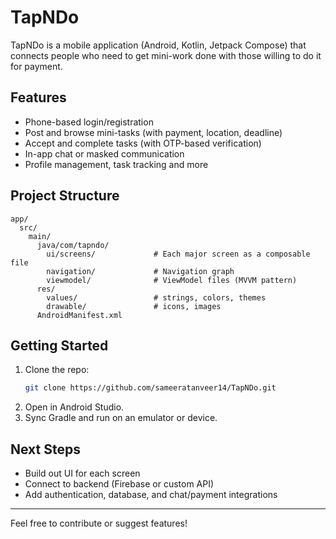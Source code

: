 # TapNDo

TapNDo is a mobile application (Android, Kotlin, Jetpack Compose) that connects people who need to get mini-work done with those willing to do it for payment.

## Features

- Phone-based login/registration
- Post and browse mini-tasks (with payment, location, deadline)
- Accept and complete tasks (with OTP-based verification)
- In-app chat or masked communication
- Profile management, task tracking and more

## Project Structure

```
app/
  src/
    main/
      java/com/tapndo/
        ui/screens/             # Each major screen as a composable file
        navigation/             # Navigation graph
        viewmodel/              # ViewModel files (MVVM pattern)
      res/
        values/                 # strings, colors, themes
        drawable/               # icons, images
      AndroidManifest.xml
```

## Getting Started

1. Clone the repo:
    ```bash
    git clone https://github.com/sameeratanveer14/TapNDo.git
    ```
2. Open in Android Studio.
3. Sync Gradle and run on an emulator or device.

## Next Steps

- Build out UI for each screen
- Connect to backend (Firebase or custom API)
- Add authentication, database, and chat/payment integrations

---

Feel free to contribute or suggest features!
